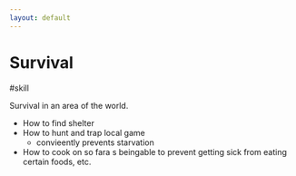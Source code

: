 ```yaml
---
layout: default
---
```


# Survival

#skill

Survival in an area of the world.

- How to find shelter
- How to hunt and trap local game
  - convieently prevents starvation
- How to cook on so fara s beingable to prevent getting sick from eating certain foods, etc.

